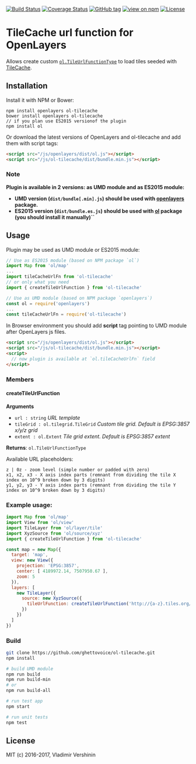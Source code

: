 [![Build Status](https://travis-ci.org/ghettovoice/ol-tilecache.svg?branch=master)](https://travis-ci.org/ghettovoice/ol-tilecache)
[![Coverage Status](https://coveralls.io/repos/github/ghettovoice/ol-tilecache/badge.svg?branch=master)](https://coveralls.io/github/ghettovoice/ol-tilecache?branch=master)
[![GitHub tag](https://img.shields.io/github/tag/ghettovoice/ol-tilecache.svg)](https://github.com/ghettovoice/ol-tilecache/releases)
[![view on npm](http://img.shields.io/npm/v/ol-tilecache.svg)](https://www.npmjs.org/package/ol-tilecache)
[![License](https://img.shields.io/github/license/ghettovoice/ol-tilecache.svg)](https://github.com/ghettovoice/ol-tilecache/blob/master/LICENSE)

# TileCache url function for OpenLayers

Allows create custom [`ol.TileUrlFunctionType`](http://openlayers.org/en/latest/apidoc/ol.html#.TileUrlFunctionType) to load tiles 
seeded with [TileCache](http://tilecache.org/).

## Installation

Install it with NPM or Bower:

```shell
npm install openlayers ol-tilecache
bower install openlayers ol-tilecache
// if you plan use ES2015 versionof the plugin
npm install ol
```

Or download the latest versions of OpenLayers and ol-tilecache and add them with script tags:

```html
<script src="/js/openlayers/dist/ol.js"></script>
<script src="/js/ol-tilecache/dist/bundle.min.js"></script>
```

### Note
**Plugin is available in 2 versions: as UMD module and as ES2015 module:**
- **UMD version (`dist/bundle[.min].js`) should be used with [openlayers](https://www.npmjs.com/package/openlayers) package.**
- **ES2015 version (`dist/bundle.es.js`) should be used with [ol](https://www.npmjs.com/package/ol) package (you should
  install it manually)``**

## Usage

Plugin may be used as UMD module or ES2015 module:

```js
// Use as ES2015 module (based on NPM package `ol`)
import Map from 'ol/map'
...
import tileCacheUrlFn from 'ol-tilecache'
// or only what you need
import { createTileUrlFunction } from 'ol-tilecache'

// Use as UMD module (based on NPM package `openlayers`)
const ol = require('openlayers')
...
const tileCacheUrlFn = require('ol-tilecache')
```

In Browser environment you should add **script** tag pointing to UMD module after OpenLayers js files.
```html
<script src="/js/openlayers/dist/ol.js"></script>
<script src="/js/ol-tilecache/dist/bundle.min.js"></script>
<script>
  // now plugin is available at `ol.tileCacheUrlFn` field
</script>
```

### Members

#### createTileUrlFunction
**Arguments**

* `url : string` _URL template_
* `tileGrid : ol.tilegrid.TileGrid` _Custom tile grid. Default is EPSG:3857 x/y/z grid_
* `extent : ol.Extent` _Tile grid extent. Default is EPSG:3857 extent_
    
**Returns**: `ol.TileUrlFunctionType`

Available URL placeholders:
```
z | 0z - zoom level (simple number or padded with zero)
x1, x2, x3 - X axis index parts (remnant from dividing the tile X index on 10^9 broken down by 3 digits)
y1, y2, y3 - Y axis index parts (remnant from dividing the tile Y index on 10^9 broken down by 3 digits)
```
    
### Example usage:

```js
import Map from 'ol/map'
import View from 'ol/view'
import TileLayer from 'ol/layer/tile'
import XyzSource from 'ol/source/xyz'
import { createTileUrlFunction } from 'ol-tilecache'

const map = new Map({
  target: 'map',
  view: new View({
    projection: 'EPSG:3857',
    center: [ 4189972.14, 7507950.67 ],
    zoom: 5
  }),
  layers: [
    new TileLayer({
      source: new XyzSource({
        tileUrlFunction: createTileUrlFunction('http://{a-z}.tiles.org/{0z}/{x1}/{x2}/{x3}/{-y1}/{-y2}/{-y3}.png')
      })
    })
  ]
})

```

### Build

```bash
git clone https://github.com/ghettovoice/ol-tilecache.git
npm install

# build UMD module
npm run build
npm run build-min
# or 
npm run build-all

# run test app
npm start

# run unit tests
npm test
```

## License

MIT (c) 2016-2017, Vladimir Vershinin
